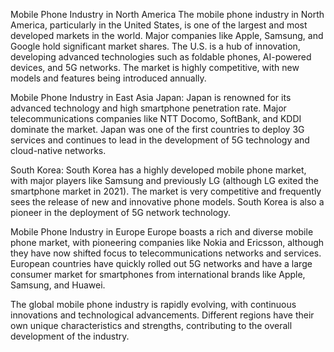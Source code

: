 
Mobile Phone Industry in North America
The mobile phone industry in North America, particularly in the United States, is one of the largest and most developed markets in the world. Major companies like Apple, Samsung, and Google hold significant market shares. The U.S. is a hub of innovation, developing advanced technologies such as foldable phones, AI-powered devices, and 5G networks. The market is highly competitive, with new models and features being introduced annually.

Mobile Phone Industry in East Asia
Japan: Japan is renowned for its advanced technology and high smartphone penetration rate. Major telecommunications companies like NTT Docomo, SoftBank, and KDDI dominate the market. Japan was one of the first countries to deploy 3G services and continues to lead in the development of 5G technology and cloud-native networks.

South Korea: South Korea has a highly developed mobile phone market, with major players like Samsung and previously LG (although LG exited the smartphone market in 2021). The market is very competitive and frequently sees the release of new and innovative phone models. South Korea is also a pioneer in the deployment of 5G network technology.

Mobile Phone Industry in Europe
Europe boasts a rich and diverse mobile phone market, with pioneering companies like Nokia and Ericsson, although they have now shifted focus to telecommunications networks and services. European countries have quickly rolled out 5G networks and have a large consumer market for smartphones from international brands like Apple, Samsung, and Huawei.

The global mobile phone industry is rapidly evolving, with continuous innovations and technological advancements. Different regions have their own unique characteristics and strengths, contributing to the overall development of the industry.
